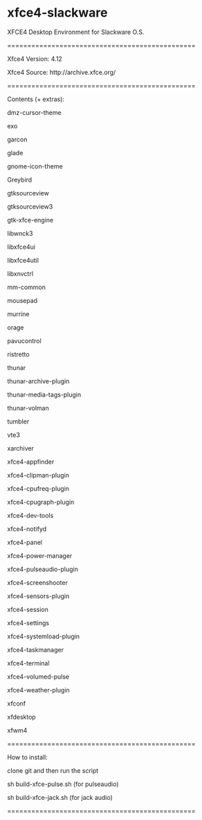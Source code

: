 # xfce4-slackware
<p>XFCE4 Desktop Environment for Slackware O.S.</p>
<p>===============================================</p>
<p>Xfce4 Version: 4.12</p>
<p>Xfce4 Source: http://archive.xfce.org/</p>
<p>===============================================</p>

<p>Contents (+ extras):</p>
<p>dmz-cursor-theme</p>
<p>exo</p>
<p>garcon</p>
<p>glade</p>
<p>gnome-icon-theme</p>
<p>Greybird</p>
<p>gtksourceview</p>
<p>gtksourceview3</p>
<p>gtk-xfce-engine</p>
<p>libwnck3</p>
<p>libxfce4ui</p>
<p>libxfce4util</p>
<p>libxnvctrl</p>
<p>mm-common</p>
<p>mousepad</p>
<p>murrine</p>
<p>orage</p>
<p>pavucontrol</p>
<p>ristretto</p>
<p>thunar</p>
<p>thunar-archive-plugin</p>
<p>thunar-media-tags-plugin</p>
<p>thunar-volman</p>
<p>tumbler</p>
<p>vte3</p>
<p>xarchiver</p>
<p>xfce4-appfinder</p>
<p>xfce4-clipman-plugin</p>
<p>xfce4-cpufreq-plugin</p>
<p>xfce4-cpugraph-plugin</p>
<p>xfce4-dev-tools</p>
<p>xfce4-notifyd</p>
<p>xfce4-panel</p>
<p>xfce4-power-manager</p>
<p>xfce4-pulseaudio-plugin</p>
<p>xfce4-screenshooter</p>
<p>xfce4-sensors-plugin</p>
<p>xfce4-session</p>
<p>xfce4-settings</p>
<p>xfce4-systemload-plugin</p>
<p>xfce4-taskmanager</p>
<p>xfce4-terminal</p>
<p>xfce4-volumed-pulse</p>
<p>xfce4-weather-plugin</p>
<p>xfconf</p>
<p>xfdesktop</p>
<p>xfwm4</p>

<p>===============================================</p>

<p>How to install:</p>
<p>clone git and then run the script</p>
<p>sh build-xfce-pulse.sh (for pulseaudio)</p>
<p>sh build-xfce-jack.sh (for jack audio)</p>

<p>===============================================</p>
